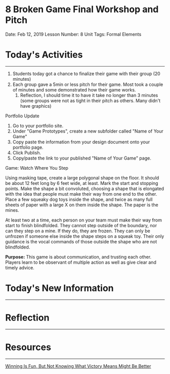 # 8 Broken Game Final Workshop and Pitch

Date: Feb 12, 2019
Lesson Number: 8
Unit Tags: Formal Elements

# **Today's Activities**

---

1. Students today got a chance to finalize their game with their group (20 minutes)
2. Each group gave a 5min or less pitch for their game. Most took a couple of minutes and some demonstrated how their game works.
    1. Reflection, I should time it to have it take no longer than 3 minutes (some groups were not as tight in their pitch as others. Many didn't have graphics)

Portfolio Update

1. Go to your portfolio site.
2. Under "Game Prototypes", create a new subfolder called "Name of Your Game"
3. Copy paste the information from your design document onto your portfolio page.
4. Click Publish.
5. Copy/paste the link to your published "Name of Your Game" page.

Game: Watch Where You Step

Using masking tape, create a large polygonal shape on the floor. It should be about 12 feet long by 6 feet wide, at least. Mark the start and stopping points. Make the shape a bit convoluted, choosing a shape that is elongated with the idea that people must make their way from one end to the other. Place a few squeaky dog toys inside the shape, and twice as many full sheets of paper with a large X on them inside the shape. The paper is the mines.

At least two at a time, each person on your team must make their way from start to finish blindfolded. They cannot step outside of the boundary, nor can they step on a mine. If they do, they are frozen. They can only be unfrozen if someone else inside the shape steps on a squeak toy. Their only guidance is the vocal commands of those outside the shape who are not blindfolded.

**Purpose:** This game is about communication, and trusting each other. Players learn to be observant of multiple action as well as give clear and timely advice.

# **Today's New Information**

---

# **Reflection**

---

# Resources

---

[Winning Is Fun, But Not Knowing What Victory Means Might Be Better](https://waypoint.vice.com/en_us/article/a3yaaj/winning-is-fun-but-not-knowing-what-victory-means-might-be-better)